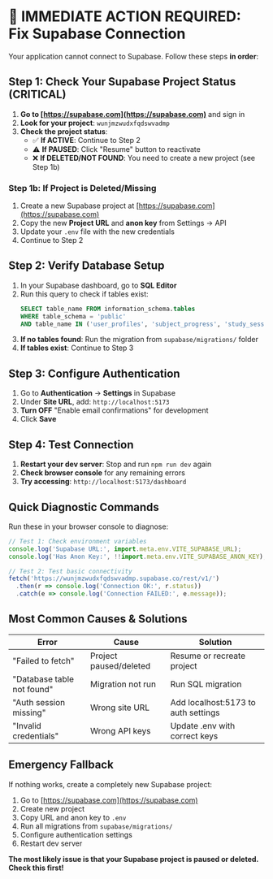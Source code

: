 # 🚨 IMMEDIATE ACTION REQUIRED: Fix Supabase Connection

Your application cannot connect to Supabase. Follow these steps **in order**:

## Step 1: Check Your Supabase Project Status (CRITICAL)

1. **Go to [https://supabase.com](https://supabase.com)** and sign in
2. **Look for your project**: `wunjmzwudxfqdswvadmp`
3. **Check the project status**:
   - ✅ **If ACTIVE**: Continue to Step 2
   - ⚠️ **If PAUSED**: Click "Resume" button to reactivate
   - ❌ **If DELETED/NOT FOUND**: You need to create a new project (see Step 1b)

### Step 1b: If Project is Deleted/Missing
1. Create a new Supabase project at [https://supabase.com](https://supabase.com)
2. Copy the new **Project URL** and **anon key** from Settings → API
3. Update your `.env` file with the new credentials
4. Continue to Step 2

## Step 2: Verify Database Setup

1. In your Supabase dashboard, go to **SQL Editor**
2. Run this query to check if tables exist:
   ```sql
   SELECT table_name FROM information_schema.tables 
   WHERE table_schema = 'public' 
   AND table_name IN ('user_profiles', 'subject_progress', 'study_sessions', 'user_progress_stats');
   ```
3. **If no tables found**: Run the migration from `supabase/migrations/` folder
4. **If tables exist**: Continue to Step 3

## Step 3: Configure Authentication

1. Go to **Authentication** → **Settings** in Supabase
2. Under **Site URL**, add: `http://localhost:5173`
3. **Turn OFF** "Enable email confirmations" for development
4. Click **Save**

## Step 4: Test Connection

1. **Restart your dev server**: Stop and run `npm run dev` again
2. **Check browser console** for any remaining errors
3. **Try accessing**: `http://localhost:5173/dashboard`

## Quick Diagnostic Commands

Run these in your browser console to diagnose:

```javascript
// Test 1: Check environment variables
console.log('Supabase URL:', import.meta.env.VITE_SUPABASE_URL);
console.log('Has Anon Key:', !!import.meta.env.VITE_SUPABASE_ANON_KEY);

// Test 2: Test basic connectivity
fetch('https://wunjmzwudxfqdswvadmp.supabase.co/rest/v1/')
  .then(r => console.log('Connection OK:', r.status))
  .catch(e => console.log('Connection FAILED:', e.message));
```

## Most Common Causes & Solutions

| Error | Cause | Solution |
|-------|-------|----------|
| "Failed to fetch" | Project paused/deleted | Resume or recreate project |
| "Database table not found" | Migration not run | Run SQL migration |
| "Auth session missing" | Wrong site URL | Add localhost:5173 to auth settings |
| "Invalid credentials" | Wrong API keys | Update .env with correct keys |

## Emergency Fallback

If nothing works, create a completely new Supabase project:

1. Go to [https://supabase.com](https://supabase.com)
2. Create new project
3. Copy URL and anon key to `.env`
4. Run all migrations from `supabase/migrations/`
5. Configure authentication settings
6. Restart dev server

**The most likely issue is that your Supabase project is paused or deleted. Check this first!**